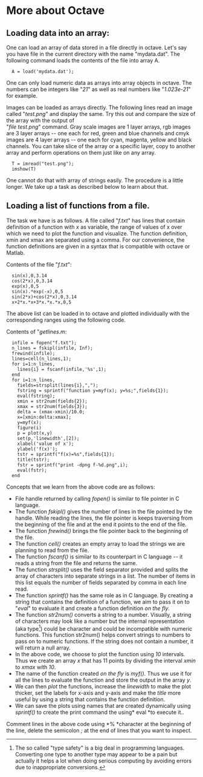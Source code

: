 # More about Octave

## Loading data into an array:

One can load an array of data stored in a file directly in octave.
Let's say you have file in the current directory with the name "mydata.dat".
The following command loads the contents of the file into array A.

      A = load('mydata.dat');

One can only load numeric data as arrays into array objects in octave.
The numbers can be integers like "*21*" as well as real numbers like
"*1.023e-21*" for example.

Images can be loaded as arrays directly. The following lines read an
image called "*test.png*" and display the same. Try this out and compare
the size of the array with the output of\
"*file test.png*" command. Gray scale images are 1 layer arrays, rgb
images are 3 layer arrays -- one each for red, green and blue channels
and cmyk images are 4 layer arrays -- one each for cyan, magenta, yellow
and black channels. You can take slice of the array or a specific layer,
copy to another array and perform operations on them just like on any
array.

      T = imread("test.png");
      imshow(T)

One cannot do that with array of strings easily. The procedure is a
little longer. We take up a task as described below to learn about that.

## Loading a list of functions from a file.

The task we have is as follows. A file called "*f.txt*" has lines that
contain definition of a function with *x* as variable, the range of
values of x over which we need to plot the function and visualize. The
function definition, xmin and xmax are separated using a comma. For our
convenience, the function definitions are given in a syntax that is
compatible with octave or Matlab.

Contents of the file "*f.txt*":

      sin(x),0,3.14
      cos(2*x),0,3.14
      exp(x),0,5
      sin(x).*exp(-x),0,5
      sin(2*x)+cos(2*x),0,3.14
      x+2*x.*x+3*x.*x.*x,0,5

The above list can be loaded in to octave and plotted individually with
the corresponding ranges using the following code.

Contents of "*getlines.m*:

      infile = fopen("f.txt");
      n_lines = fskipl(infile, Inf);
      frewind(infile);
      lines=cell(n_lines,1);
      for i=1:n_lines,
        lines{i} = fscanf(infile,'%s',1);
      end
      for i=1:n_lines,
        fields=strsplit(lines{i},",");
        fstring = sprintf("function y=myf(x); y=%s;",fields{1});
        eval(fstring);
        xmin = str2num(fields{2});
        xmax = str2num(fields{3});
        delta = (xmax-xmin)/10.0;
        x=[xmin:delta:xmax];
        y=myf(x);
        figure(i)
        p = plot(x,y)
        set(p,'linewidth',[2]);
        xlabel('value of x');
        ylabel('f(x)');
        tstr = sprintf("f(x)=%s",fields{1});
        title(tstr);
        fstr = sprintf("print -dpng f-%d.png",i);
        eval(fstr);
      end

Concepts that we learn from the above code are as follows:

 * File handle returned by calling *fopen()* is similar to file pointer in C language.
 * The function *fskipl()* gives the number of lines in the file
    pointed by the handle. While reading the lines, the file pointer is
    keeps traversing from the beginning of the file and at the end it
    points to the end of the file.
 *  The function *frewind()* brings the file pointer back to the
    beginning of the file.
 *  The function *cell()* creates an empty array to load the strings we
    are planning to read from the file.
 *  The function *fscanf()* is similar to its counterpart in C language
    -- it reads a string from the file and returns the same.
 *  The function *strsplit()* uses the field separator provided and
    splits the array of characters into separate strings in a list. The
    number of items in this list equals the number of fields separated
    by comma in each line read.
 *  The function *sprintf()* has the same role as in C language. By
    creating a string that contains the definition of a function, we aim
    to pass it on to "*eval*" to evaluate it and create a function
    definition *on the fly*.
 *  The function *str2num()* converts a string to a number. Visually, a
    string of characters may look like a number but the internal
    representation (aka type[^1]) could be character and could be
    incompatible with numeric functions. This function str2num() helps
    convert strings to numbers to pass on to numeric functions. If the
    string does not contain a number, it will return a null array.
 *  In the above code, we choose to plot the function using *10*
    intervals. Thus we create an array *x* that has 11 points by
    dividing the interval *xmin* to *xmax* with *10*.
 *  The name of the function created *on the fly* is *myf()*. Thus we
    use it for all the lines to evaluate the function and store the
    output in the array *y*.
 *  We can then *plot* the functions, increase the *linewidth* to make
    the plot thicker, set the labels for x-axis and y-axis and make the
    *title* more useful by using a string that contains the function
    definition.
 *  We can save the plots using names that are created dynamically using
    *sprintf()* to create the print command the using* eval *to execute
    it..

Comment lines in the above code using *% *character at the beginning of
the line, delete the semicolon *;* at the end of lines that you want to
inspect.

[^1]: The so called "type safety" is a big deal in programming
    languages. Converting one type to another type may appear to be a
    pain but actually it helps a lot when doing serious computing by
    avoiding errors due to inappropriate conversions.
